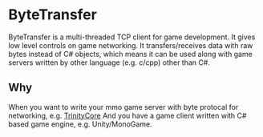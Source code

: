 # ByteTransfer

ByteTransfer is a multi-threaded TCP client for game development.
It gives low level controls on game networking. It transfers/receives data with raw bytes instead of C# objects,
which means it can be used along with game servers written by other language (e.g. c/cpp) other than C#.

## Why

When you want to write your mmo game server with byte protocal for networking, e.g. [TrinityCore](https://github.com/TrinityCore/TrinityCore)
And you have a game client written with C# based game engine, e.g. Unity/MonoGame.
